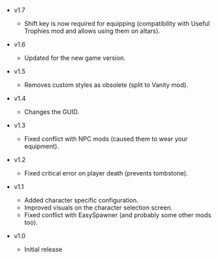 - v1.7
  - Shift key is now required for equipping (compatibility with Useful Trophies mod and allows using them on altars).

- v1.6
  - Updated for the new game version.

- v1.5
  - Removes custom styles as obsolete (split to Vanity mod).

- v1.4
  - Changes the GUID.

- v1.3
  - Fixed conflict with NPC mods (caused them to wear your equipment).

- v1.2
  - Fixed critical error on player death (prevents tombstone).

- v1.1
  - Added character specific configuration.
  - Improved visuals on the character selection screen.
  - Fixed conflict with EasySpawner (and probably some other mods too).

- v1.0
  - Initial release
